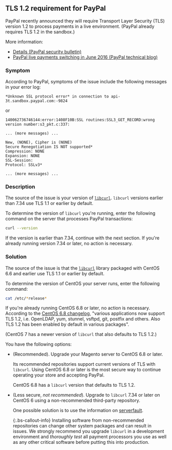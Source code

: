 ## TLS 1.2 requirement for PayPal

PayPal recently announced they will require Transport Layer Security (TLS) version 1.2 to process payments in a live environment. (PayPal already requires TLS 1.2 in the sandbox.)

More information:

*  [Details (PayPal security bulletin)](https://www.paypal.com/uk/webapps/mpp/ssl-security-update)
*  [PayPal live payments switching in June 2016 (PayPal technical blog)](https://medium.com/paypal-engineering/security-related-changes-required-to-avoid-service-disruption-82caf7778328#0422)

### Symptom

According to PayPal, symptoms of the issue include the following messages in your error log:

```text
*Unknown SSL protocol error* in connection to api-3t.sandbox.paypal.com:-9824
```

or

```text
140062736746144:error:1408F10B:SSL routines:SSL3_GET_RECORD:wrong version number:s3_pkt.c:337:

... (more messages) ...

New, (NONE), Cipher is (NONE)
Secure Renegotiation IS NOT supported*
Compression: NONE
Expansion: NONE
SSL-Session:
Protocol: SSLv3*

... (more messages) ...
```

### Description

The source of the issue is your version of [`libcurl`](https://curl.haxx.se/libcurl/c/CURLOPT_SSLVERSION.html). `libcurl` versions earlier than 7.34 use TLS 1.1 or earlier by default.

To determine the version of `libcurl` you're running, enter the following command on the server that processes PayPal transactions:

```bash
curl --version
```

If the version is earlier than 7.34, continue with the next section. If you're already running version 7.34 or later, no action is necessary.

### Solution

The source of the issue is that the [`libcurl`](https://curl.haxx.se/libcurl/c/CURLOPT_SSLVERSION.html) library packaged with CentOS 6.6 and earlier use TLS 1.1 or earlier by default.

To determine the version of CentOS your server runs, enter the following command:

```bash
cat /etc/*release*
```

If you're already running CentOS 6.8 or later, no action is necessary. According to the [CentOS 6.8 changelog](https://wiki.centos.org/Manuals/ReleaseNotes/CentOS6.8), "various applications now support TLS 1.2, i.e. OpenLDAP, yum, stunnel, vsftpd, git, postfix and others. Also TLS 1.2 has been enabled by default in various packages".

(CentOS 7 has a newer version of `libcurl` that also defaults to TLS 1.2.)

You have the following options:

*  (Recommended). Upgrade your Magento server to CentOS 6.8 or later.

   Its recommended repositories support current versions of TLS with `libcurl`. Using CentOS 6.8 or later is the most secure way to continue operating your store and accepting PayPal.

   CentOS 6.8 has a `libcurl` version that defaults to TLS 1.2.

*  (Less secure, *not recommended*). Upgrade to `libcurl` 7.34 or later on CentOS 6 using a non-recommended third-party repository.

   One possible solution is to use the information on [serverfault](http://serverfault.com/questions/321321/upgrade-curl-to-latest-on-centos).

   {:.bs-callout-info}
   Installing software from non-recommended repositories can change other system packages and can result in issues. We strongly recommend you upgrade `libcurl` in a development environment and *thoroughly test* all payment processors you use as well as any other critical software before putting this into production.
